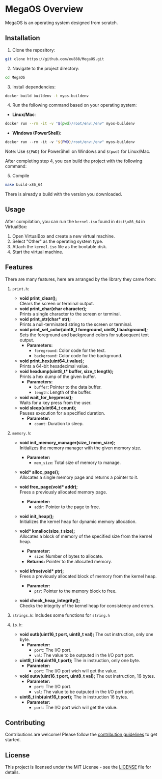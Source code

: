 # MegaOS Overview

MegaOS is an operating system designed from scratch.

## Installation

1. Clone the repository:
```bash
git clone https://github.com/eu888/MegaOS.git
```

2. Navigate to the project directory:
```bash
cd MegaOS
```

3. Install dependencies:
```bash
docker build buildenv -t myos-buildenv
```

4. Run the following command based on your operating system:

- **Linux/Mac**:
```bash
docker run --rm -it -v "$(pwd)/root/env:/env" myos-buildenv
```

- **Windows (PowerShell)**:
```powershell
docker run --rm -it -v "${PWD}/root/env:/env" myos-buildenv
```

Note: Use `${PWD}` for PowerShell on Windows and `$(pwd)` for Linux/Mac.

After completing step 4, you can build the project with the following command:

5. Compile  
```bash
make build-x86_64
```

There is already a build with the version you downloaded.

## Usage

After compilation, you can run the `kernel.iso` found in `dist\x86_64` in VirtualBox:
1. Open VirtualBox and create a new virtual machine.
2. Select "Other" as the operating system type.
3. Attach the `kernel.iso` file as the bootable disk.
4. Start the virtual machine.

## Features

There are many features, here are arranged by the library they came from:

1. `print.h`:
    - **void print_clear();**  
        Clears the screen or terminal output.
    - **void print_char(char character);**  
        Prints a single character to the screen or terminal.
    - **void print_str(char\* str);**  
        Prints a null-terminated string to the screen or terminal.
    - **void print_set_color(uint8_t foreground, uint8_t background);**  
        Sets the foreground and background colors for subsequent text output.
        - **Parameters:**
            - `foreground`: Color code for the text.
            - `background`: Color code for the background.
    - **void print_hex(uint64_t value);**  
        Prints a 64-bit hexadecimal value.
    - **void hexdump(uint8_t\* buffer, size_t length);**  
        Prints a hex dump of the given buffer.
        - **Parameters:**
            - `buffer`: Pointer to the data buffer.
            - `length`: Length of the buffer.
    - **void wait_for_keypress();**  
        Waits for a key press from the user.
    - **void sleep(uint64_t count);**  
        Pauses execution for a specified duration.
        - **Parameter:**
            - `count`: Duration to sleep.
    
2. `memory.h`:
    - **void init_memory_manager(size_t mem_size);**  
        Initializes the memory manager with the given memory size.
        - **Parameter:**
            - `mem_size`: Total size of memory to manage.

    - **void\* alloc_page();**  
        Allocates a single memory page and returns a pointer to it.

    - **void free_page(void\* addr);**  
        Frees a previously allocated memory page.
        - **Parameter:**
            - `addr`: Pointer to the page to free.

    - **void init_heap();**  
        Initializes the kernel heap for dynamic memory allocation.

    - **void\* kmalloc(size_t size);**  
        Allocates a block of memory of the specified size from the kernel heap.
        - **Parameter:**
            - `size`: Number of bytes to allocate.
        - **Returns:** Pointer to the allocated memory.

    - **void kfree(void\* ptr);**  
        Frees a previously allocated block of memory from the kernel heap.
        - **Parameter:**
            - `ptr`: Pointer to the memory block to free.

    - **void check_heap_integrity();**  
        Checks the integrity of the kernel heap for consistency and errors.

3. `strings.h`: Includes some functions for `string.h`

4. `io.h`:
    - **void outb(uint16_t port, uint8_t val);**
        The out instruction, only one byte.
        - **Parameter:**
            - `port`: The I/O port.
            - `val`: The value to be outputed in the I/O port port.
    - **uint8_t inb(uint16_t port);**
        The in instruction, only one byte.
        - **Parameter:**
            - `port`: The I/O port wich will get the value.
    - **void outw(uint16_t port, uint8_t val);**
        The out instruction, 16 bytes.
        - **Parameter:**
            - `port`: The I/O port.
            - `val`: The value to be outputed in the I/O port port.
    - **uint8_t inb(uint16_t port);**
        The in instruction 16 bytes.
        - **Parameter:**
            - `port`: The I/O port wich will get the value.

## Contributing

Contributions are welcome! Please follow the [contribution guidelines](CONTRIBUTING.md) to get started.

## License

This project is licensed under the MIT License - see the [LICENSE](LICENSE) file for details.
